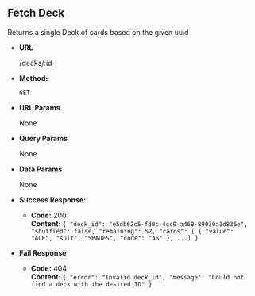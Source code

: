 ## **Fetch Deck**

Returns a single Deck of cards based on the given uuid

- **URL**

  /decks/:id

- **Method:**

  `GET`

- **URL Params**

  None

- **Query Params**

  None

- **Data Params**

  None

- **Success Response:**

  - **Code:** 200 <br />
    **Content:** `{ "deck_id": "e5db62c5-fd0c-4cc9-a460-89030a1d836e", "shuffled": false, "remaining": 52, "cards": [ { "value": "ACE", "suit": "SPADES", "code": "AS" }, ...] }`

- **Fail Response**
  - **Code:** 404 <br />
    **Content:** `{ "error": "Invalid deck_id", "message": "Could not find a deck with the desired ID" }`
